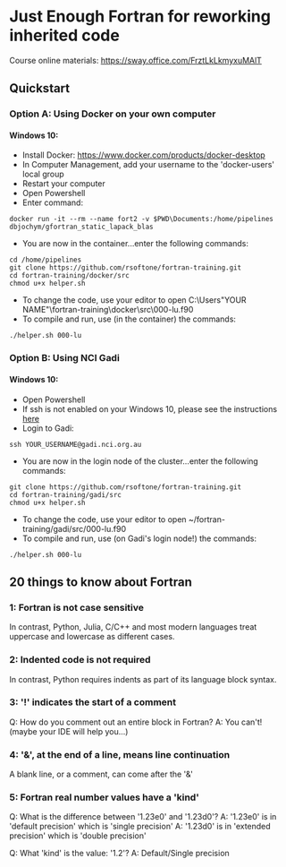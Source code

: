 # Just Enough Fortran for reworking inherited code

Course online materials:
https://sway.office.com/FrztLkLkmyxuMAlT

## Quickstart
### Option A: Using Docker on your own computer
#### Windows 10: 
* Install Docker: https://www.docker.com/products/docker-desktop
* In Computer Management, add your username to the 'docker-users' local group
* Restart your computer
* Open Powershell
* Enter command:

```
docker run -it --rm --name fort2 -v $PWD\Documents:/home/pipelines dbjochym/gfortran_static_lapack_blas
```

* You are now in the container...enter the following commands:

```
cd /home/pipelines
git clone https://github.com/rsoftone/fortran-training.git
cd fortran-training/docker/src
chmod u+x helper.sh
```
* To change the code, use your editor to open C:\Users\"YOUR NAME"\fortran-training\docker\src\000-lu.f90
* To compile and run, use (in the container) the commands:
```
./helper.sh 000-lu
```

### Option B: Using NCI Gadi
#### Windows 10:
* Open Powershell
* If ssh is not enabled on your Windows 10, please see the instructions [here](https://www.howtogeek.com/336775/how-to-enable-and-use-windows-10s-built-in-ssh-commands/)
* Login to Gadi:
```
ssh YOUR_USERNAME@gadi.nci.org.au
```
* You are now in the login node of the cluster...enter the following commands:
```
git clone https://github.com/rsoftone/fortran-training.git
cd fortran-training/gadi/src
chmod u+x helper.sh
```
* To change the code, use your editor to open ~/fortran-training/gadi/src/000-lu.f90
* To compile and run, use (on Gadi's login node!) the commands:
```
./helper.sh 000-lu
```
## 20 things to know about Fortran
### 1: Fortran is not case sensitive
In contrast, Python, Julia, C/C++ and most modern languages treat uppercase and lowercase as different cases.
### 2: Indented code is not required
In contrast, Python requires indents as part of its language block syntax.
### 3: '!' indicates the start of a comment
Q: How do you comment out an entire block in Fortran?
A: You can't! (maybe your IDE will help you...)
### 4: '&', at the end of a line, means line continuation
A blank line, or a comment, can come after the '&'
### 5: Fortran real number values have a 'kind'
Q: What is the difference between '1.23e0' and '1.23d0'?
A: '1.23e0' is in 'default precision' which is 'single precision'
A: '1.23d0' is in 'extended precision' which is 'double precision'

Q: What 'kind' is the value: '1.2'?
A: Default/Single precision
